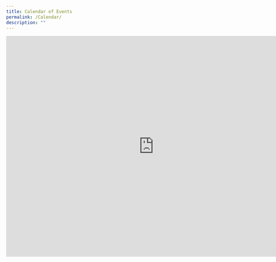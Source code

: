 ```yaml
---
title: Calendar of Events
permalink: /Calendar/
description: ""
---
```


<iframe src="https://calendar.google.com/calendar/embed?src=pcps.edu.sg_pdoc63ubs6i2tqgn96231leh14%40group.calendar.google.com&ctz=Asia%2FSingapore" style="border: 0" width="800" height="600" frameborder="0" scrolling="no"></iframe>